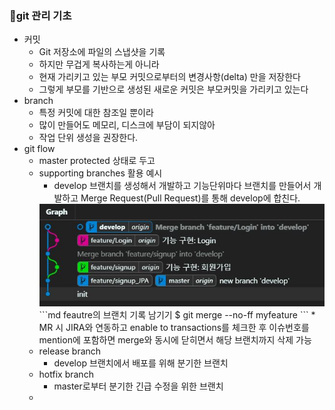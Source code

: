 ### 📝git 관리 기초
* 커밋
  * Git 저장소에 파일의 스냅샷을 기록
  * 하지만 무겁게 복사하는게 아니라
  * 현재 가리키고 있는 부모 커밋으로부터의 변경사항(delta) 만을 저장한다
  * 그렇게 부모를 기반으로 생성된 새로운 커밋은 부모커밋을 가리키고 있는다
* branch
  * 특정 커밋에 대한 참조일 뿐이라
  * 많이 만들어도 메모리, 디스크에 부담이 되지않아
  * 작업 단위 생성을 권장한다.
* git flow 
  * master protected 상태로 두고
  * supporting branches 활용 예시
    * develop 브랜치를 생성해서 개발하고 기능단위마다 브랜치를 만들어서 개발하고 Merge Request(Pull Request)를 통해 develop에 합친다.
    <img src="../../assets/git Graph-merge login.JPG">
      ```md
      feautre의 브랜치 기록 남기기
      $ git merge --no-ff myfeature 
      ```
    * MR 시 JIRA와 연동하고 enable to transactions를 체크한 후 이슈번호를 mention에 포함하면 merge와 동시에 닫히면서 해당 브랜치까지 삭제 가능
  *  release branch
     *  develop 브랜치에서 배포를 위해 분기한 브랜치
  *  hotfix branch
     *  master로부터 분기한 긴급 수정을 위한 브랜치
  *  